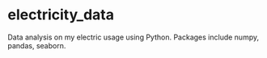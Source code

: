 # electricity_data
Data analysis on my electric usage using Python.
Packages include numpy, pandas, seaborn.
